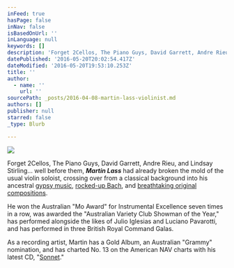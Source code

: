 ```yaml
---
inFeed: true
hasPage: false
inNav: false
isBasedOnUrl: ''
inLanguage: null
keywords: []
description: 'Forget 2Cellos, The Piano Guys, David Garrett, Andre Rieu, and Lindsay Stirling... well before them, Martin Lass had already broken the mold of the usual violin soloist, crossing over from a classical background into his ancestral gypsy music, rocked-up Bach, and breathtaking original compositions.'
datePublished: '2016-05-20T20:02:54.417Z'
dateModified: '2016-05-20T19:53:10.253Z'
title: ''
author:
  - name: ''
    url: ''
sourcePath: _posts/2016-04-08-martin-lass-violinist.md
authors: []
publisher: null
starred: false
_type: Blurb

---
```

[][0]
![](https://the-grid-user-content.s3-us-west-2.amazonaws.com/5f56410f-7848-41a0-b328-a95779fc98fa.jpg)

Forget 2Cellos, The Piano Guys, David Garrett, Andre Rieu, and Lindsay Stirling... well before them, _**Martin Lass**_ had already broken the mold of the usual violin soloist, crossing over from a classical background into his ancestral [][1][gypsy music][2], [rocked-up Bach][3], and [breathtaking original compositions][4].

He won the Australian "Mo Award" for Instrumental Excellence seven times in a row, was awarded the "Australian Variety Club Showman of the Year," has performed alongside the likes of Julio Iglesias and Luciano Pavarotti, and has performed in three British Royal Command Galas.

As a recording artist, Martin has a Gold Album, an Australian "Grammy" nomination, and has charted No. 13 on the American NAV charts with his latest CD, "[Sonnet][5]."

[0]: https://s3.amazonaws.com/Syntaxxx/bigger-picture.mp3
[1]: href
[2]: https://itunes.apple.com/us/album/the-gypsy-fiddler/id18950712
[3]: https://itunes.apple.com/us/album/bach-to-the-future/id270518221
[4]: https://itunes.apple.com/us/album/sonnet/id4656278
[5]: https://itunes.apple.com/us/artist/martin-lass/id4381075